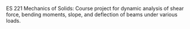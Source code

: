 ES 221 Mechanics of Solids: Course project for dynamic analysis of shear force, bending moments, slope, and deflection of beams under various loads.
